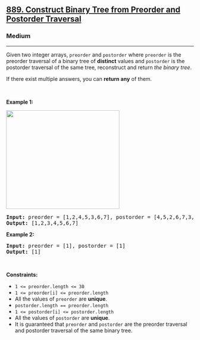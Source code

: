 <h2><a href="https://leetcode.com/problems/construct-binary-tree-from-preorder-and-postorder-traversal/">889. Construct Binary Tree from Preorder and Postorder Traversal</a></h2><h3>Medium</h3><hr><div style="user-select: auto;"><p style="user-select: auto;">Given two integer arrays, <code style="user-select: auto;">preorder</code> and <code style="user-select: auto;">postorder</code> where <code style="user-select: auto;">preorder</code> is the preorder traversal of a binary tree of <strong style="user-select: auto;">distinct</strong> values and <code style="user-select: auto;">postorder</code> is the postorder traversal of the same tree, reconstruct and return <em style="user-select: auto;">the binary tree</em>.</p>

<p style="user-select: auto;">If there exist multiple answers, you can <strong style="user-select: auto;">return any</strong> of them.</p>

<p style="user-select: auto;">&nbsp;</p>
<p style="user-select: auto;"><strong style="user-select: auto;">Example 1:</strong></p>
<img alt="" src="https://assets.leetcode.com/uploads/2021/07/24/lc-prepost.jpg" style="width: 304px; height: 265px; user-select: auto;">
<pre style="user-select: auto;"><strong style="user-select: auto;">Input:</strong> preorder = [1,2,4,5,3,6,7], postorder = [4,5,2,6,7,3,1]
<strong style="user-select: auto;">Output:</strong> [1,2,3,4,5,6,7]
</pre>

<p style="user-select: auto;"><strong style="user-select: auto;">Example 2:</strong></p>

<pre style="user-select: auto;"><strong style="user-select: auto;">Input:</strong> preorder = [1], postorder = [1]
<strong style="user-select: auto;">Output:</strong> [1]
</pre>

<p style="user-select: auto;">&nbsp;</p>
<p style="user-select: auto;"><strong style="user-select: auto;">Constraints:</strong></p>

<ul style="user-select: auto;">
	<li style="user-select: auto;"><code style="user-select: auto;">1 &lt;= preorder.length &lt;= 30</code></li>
	<li style="user-select: auto;"><code style="user-select: auto;">1 &lt;= preorder[i] &lt;= preorder.length</code></li>
	<li style="user-select: auto;">All the values of <code style="user-select: auto;">preorder</code> are <strong style="user-select: auto;">unique</strong>.</li>
	<li style="user-select: auto;"><code style="user-select: auto;">postorder.length == preorder.length</code></li>
	<li style="user-select: auto;"><code style="user-select: auto;">1 &lt;= postorder[i] &lt;= postorder.length</code></li>
	<li style="user-select: auto;">All the values of <code style="user-select: auto;">postorder</code> are <strong style="user-select: auto;">unique</strong>.</li>
	<li style="user-select: auto;">It is guaranteed that <code style="user-select: auto;">preorder</code> and <code style="user-select: auto;">postorder</code> are the preorder traversal and postorder traversal of the same binary tree.</li>
</ul>
</div>